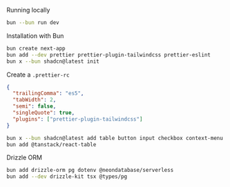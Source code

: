 Running locally

```bash
bun --bun run dev
```

Installation with Bun

```bash
bun create next-app
bun add --dev prettier prettier-plugin-tailwindcss prettier-eslint
bun x --bun shadcn@latest init
```

Create a `.prettier-rc`

```json
{
  "trailingComma": "es5",
  "tabWidth": 2,
  "semi": false,
  "singleQuote": true,
  "plugins": ["prettier-plugin-tailwindcss"]
}
```

```bash
bun x --bun shadcn@latest add table button input checkbox context-menu table dialog label scroll-area select skeleton toggle textarea
bun add @tanstack/react-table
```

Drizzle ORM

```bash
bun add drizzle-orm pg dotenv @neondatabase/serverless
bun add --dev drizzle-kit tsx @types/pg
```
